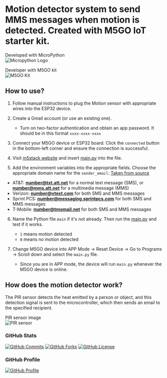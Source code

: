 # Motion detector system to send MMS messages when motion is detected. Created with M5GO IoT starter kit. 

Developed with MicroPython\
![Micropython Logo](https://dashboard.snapcraft.io/site_media/appmedia/2018/12/mp_logo.png) 


Developer with M5GO kit\
![M5GO Kit](https://encrypted-tbn0.gstatic.com/images?q=tbn:ANd9GcSS2YtHgVWWzzhsuiFNPCIjIHTisbo3g6TOfmewtrU9gA&s) 

## How to use? 
1. Follow manual instructions to plug the Motion sensor with appropriate wires into the ESP32 device.

2. Create a Gmail account (or use an existing one).
   - Turn on two-factor authentication and obtain an app password. It should be in this format `xxxx-xxxx-xxxx`

4. Connect your M5GO device or ESP32 board. Click the `connected` button in the bottom-left corner and ensure the connection is successful. 

5. Visit [m5stack website](https://flow.m5stack.com/) and insert [main.py](https://github.com/AdityaRao127/motion-detector-system/blob/main/main.py) into the file.

6. Add the environment variables into the appropriate fields. Choose the appropriate domain name for the `sender_email`:
   [Taken from source](https://www.wikihow.com/Send-a-Text-from-Email)
  - AT&T: **number@txt.att.net** for a normal text message (SMS), or **number@mms.att.net** for a multimedia message (MMS)
  - Verizon: **number@vtext.com** for both SMS and MMS messages
  - Sprint PCS: **number@messaging.sprintpcs.com** for both SMS and MMS messages
  - T-Mobile: **number@tmomail.net** for both SMS and MMS messages

6. Name the Python file `main` if it's not already. Then run the [main.py](https://github.com/AdityaRao127/motion-detector-system/blob/main/main.py) and test if it works.
   - `1` means motion detected
   - `0` means no motion detected

8. Change M5GO device into APP Mode -> Reset Device -> Go to Programs -> Scroll down and select the `main.py` file.
   - Since you are in APP mode, the device will run `main.py`  whenever the M5GO device is online.
  

## How does the motion detector work? 
The PIR sensor detects the heat emitted by a person or object, and this detection signal is sent to the microcontroller, which then sends an email to the specified recipient.

PIR sensor image\
![PIR sensor](https://ars.els-cdn.com/content/image/3-s2.0-B9780128236949000190-f08-05-9780128236949.jpg)


### GitHub Stats
[![GitHub Commits](https://img.shields.io/github/commit-activity/m/AdityaRao127/motion-detector-system.svg)](https://github.com/AdityaRao127/motion-detector-system)
[![GitHub Forks](https://img.shields.io/github/forks/AdityaRao127/motion-detector-system.svg)](https://github.com/AdityaRao127/motion-detector-system/network)
[![GitHub License](https://img.shields.io/github/license/AdityaRao127/motion-detector-system.svg)](https://github.com/AdityaRao127/motion-detector-system/blob/main/LICENSE)


### GitHub Profile
[![GitHub Profile](https://github.com/AdityaRao127.png)](https://github.com/AdityaRao127)

